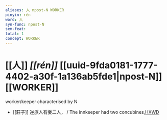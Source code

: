 ```yaml
---
aliases: 人 npost-N WORKER
pinyin: rén
word: 人
syn-func: npost-N
sem-feat: 
total: 1
concept: WORKER 
---
```

# [[人]] *[[rén]]*  [[uuid-9fda0181-1777-4402-a30f-1a136ab5fde1|npost-N]] [[WORKER]]
worker/keeper characterised by N
 - [[莊子]] 逆旅人有妾二人，
                     / The innkeeper had two concubines,[HXWD](https://hxwd.org/textview.html?location=KR5c0126_tls_020-18a.4)